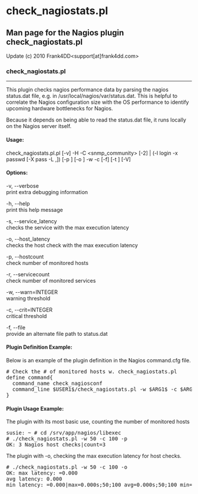# check_nagiostats.pl

## Man page for the Nagios plugin check_nagiostats.pl

Update (c) 2010 Frank4DD<support[at]frank4dd.com>

### check_nagiostats.pl

* * *

This plugin checks nagios performance data by parsing the nagios status.dat file, e.g. in /usr/local/nagios/var/status.dat. This is helpful to correlate the Nagios configuration size with the OS performance to identify upcoming hardware bottlenecks for Nagios.

Because it depends on being able to read the status.dat file, it runs locally on the Nagios server itself.

#### Usage:

check_nagiostats.pl.pl [-v] -H <host> -C <snmp_community> [-2] | (-l login -x passwd [-X pass -L <authp>,<privp>]) [-p <port>] [-o <tz-offset>] -w <warn level> -c <crit level> [-f] [-t <timeout>] [-V]

#### Options:

-v, --verbose  
      print extra debugging information

-h, --help  
      print this help message

-s, --service_latency  
      checks the service with the max execution latency

-o, --host_latency  
      checks the host check with the max execution latency

-p, --hostcount  
      check number of monitored hosts

-r, --servicecount  
      check number of monitored services

-w, --warn=INTEGER  
      warning threshold

-c, --crit=INTEGER  
      critical threshold

-f, --file  
      provide an alternate file path to status.dat

#### Plugin Definition Example:

Below is an example of the plugin definition in the Nagios command.cfg file.

<pre># Check the # of monitored hosts w. check_nagiostats.pl
define command{
  command_name check_nagiosconf
  command_line $USER1$/check_nagiostats.pl -w $ARG1$ -c $ARG2$ -p
}</pre>

#### Plugin Usage Example:

The plugin with its most basic use, counting the number of monitored hosts

<pre>susie: ~ # cd /srv/app/nagios/libexec
# ./check_nagiostats.pl -w 50 -c 100 -p
OK: 3 Nagios host checks|count=3 </pre>

The plugin with -o, checking the max execution latency for host checks.

<pre># ./check_nagiostats.pl -w 50 -c 100 -o
OK: max latency: =0.000
avg latency: 0.000
min latency: =0.000|max=0.000s;50;100 avg=0.000s;50;100 min=0.000s;50;100</pre>
